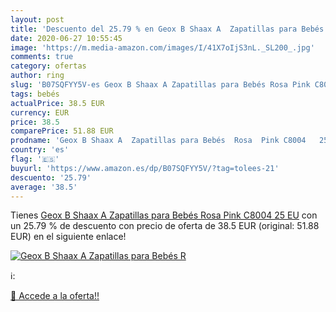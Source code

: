 ```yaml
---
layout: post
title: 'Descuento del 25.79 % en Geox B Shaax A  Zapatillas para Bebés  R'
date: 2020-06-27 10:55:45
image: 'https://m.media-amazon.com/images/I/41X7oIjS3nL._SL200_.jpg'
comments: true
category: ofertas
author: ring
slug: 'B07SQFYY5V-es Geox B Shaax A Zapatillas para Bebés Rosa Pink C8004 25 EU'
tags: bebés
actualPrice: 38.5 EUR
currency: EUR
price: 38.5
comparePrice: 51.88 EUR
prodname: 'Geox B Shaax A  Zapatillas para Bebés  Rosa  Pink C8004   25 EU'
country: 'es'
flag: '🇪🇸'
buyurl: 'https://www.amazon.es/dp/B07SQFYY5V/?tag=tolees-21'
descuento: '25.79'
average: '38.5'
---
```


Tienes [Geox B Shaax A  Zapatillas para Bebés  Rosa  Pink C8004   25 EU](https://www.amazon.es/dp/B07SQFYY5V/?tag=tolees-21) con un 25.79 % de descuento con precio de oferta de 38.5 EUR (original: 51.88 EUR) en el siguiente enlace!

[![Geox B Shaax A  Zapatillas para Bebés  R](https://m.media-amazon.com/images/I/41X7oIjS3nL._SL200_.jpg)](https://www.amazon.es/dp/B07SQFYY5V/?tag=tolees-21)

ℹ️:


[🛒 Accede a la oferta!!](https://www.amazon.es/dp/B07SQFYY5V/?tag=tolees-21)
